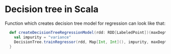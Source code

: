 # Decision tree in Scala

Function which creates decision tree model for regression can look like that:

```scala
  def createDecisionTreeRegressionModel(rdd: RDD[LabeledPoint])(maxDepth:Int = 10, maxBins:Int = 20) = {
    val impurity = "variance"
    DecisionTree.trainRegressor(rdd, Map[Int, Int](), impurity, maxDepth, maxBins)
  }
```